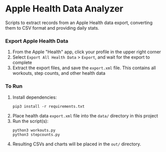 # Apple Health Data Analyzer

Scripts to extract records from an Apple Health data export, converting them to CSV format and providing daily stats.

### Export Apple Health Data
1. From the Apple "Health" app, click your profile in the upper right corner
2. Select `Export All Health Data` > `Export`, and wait for the export to complete
3. Extract the export files, and save the `export.xml` file. This contains all workouts, step counts, and other health data

### To Run
1. Install dependencies:
   ```
   pip3 install -r requirements.txt
   ```
1. Place health data `export.xml` file into the `data/` directory in this project
1. Run the script(s):
   ```
   python3 workouts.py
   python3 stepcounts.py
   ```
1. Resulting CSVs and charts will be placed in the `out/` directory.